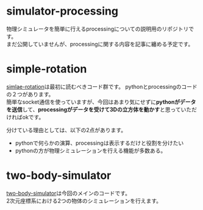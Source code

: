 # simulator-processing
物理シミュレータを簡単に行えるprocessingについての説明用のリポジトリです。  
まだ公開していませんが、processingに関する内容を記事に纏める予定です。


# simple-rotation
[simlae-rotation](/simple-rotation/)は最初に読むべきコード群です。
pythonとprocessingのコードの２つがあります。  
簡単なsocket通信を使っていますが、今回はあまり気にせずに**pythonがデータを送信**して、**processingがデータを受けて3Dの立方体を動かす**と思っていただければokです。

分けている理由としては、以下の2点があります。
- pythonで何らかの演算、processingは表示するだけと役割を分けたい
- pythonの方が物理シミュレーションを行える機能が多数ある。

# two-body-simulator
[two-body-simulator](/two-body-simulator/)は今回のメインのコードです。  
2次元座標系における2つの物体のシミュレーションを行えます。

